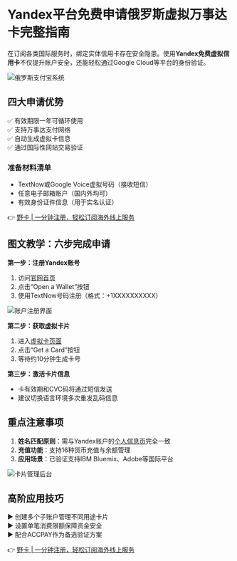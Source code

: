 # Yandex平台免费申请俄罗斯虚拟万事达卡完整指南

在订阅各类国际服务时，绑定实体信用卡存在安全隐患。使用**Yandex免费虚拟信用卡**不仅提升账户安全，还能轻松通过Google Cloud等平台的身份验证。

![俄罗斯支付宝系统](https://bbtdd.com/wp-content/uploads/img/3490228879115.webp)

## 四大申请优势
✅ 有效期限一年可循环使用  
✅ 支持万事达支付网络  
✅ 自动生成虚拟卡信息  
✅ 通过国际性网站交易验证

### 准备材料清单
- TextNow或Google Voice虚拟号码（接收短信）
- 任意电子邮箱账户（国内外均可）
- 有效身份证件信息（用于实名认证）

👉 [野卡 | 一分钟注册，轻松订阅海外线上服务](https://bbtdd.com/yeka)

## 图文教学：六步完成申请
**第一步：注册Yandex账号**
1. 访问[官网首页](https://money.yandex.ru/)
2. 点击“Open a Wallet”按钮
3. 使用TextNow号码注册（格式：+1XXXXXXXXXX）

![账户注册界面](https://bbtdd.com/wp-content/uploads/img/683467767859374.webp)

**第二步：获取虚拟卡片**
1. 进入[虚拟卡页面](https://money.yandex.ru/cards/virtual)
2. 点击“Get a Card”按钮
3. 等待约10分钟生成卡号

**第三步：激活卡片信息**
- 卡有效期和CVC码将通过短信发送
- 建议切换语言环境多次重发乱码信息

## 重点注意事项
1. **姓名匹配原则**：需与Yandex账户的[个人信息页](https://passport.yandex.ru/profile)完全一致
2. **充值功能**：支持16种货币充值与余额管理
3. **应用场景**：已验证支持IBM Bluemix、Adobe等国际平台

![卡片管理后台](https://bbtdd.com/wp-content/uploads/img/545965926840.webp)

## 高阶应用技巧
► 创建多个子账户管理不同用途卡片  
► 设置单笔消费限额保障资金安全  
► 配合ACCPAY作为备选验证方案  

👉 [野卡 | 一分钟注册，轻松订阅海外线上服务](https://bbtdd.com/yeka)